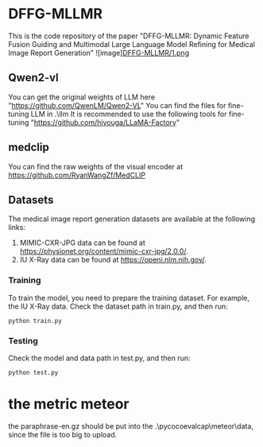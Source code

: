# DFFG-MLLMR
This is the code repository of the paper "DFFG-MLLMR: Dynamic Feature Fusion Guiding and Multimodal Large Language Model Refining for Medical Image Report Generation"
![image][DFFG-MLLMR/1.png](https://github.com/BearLiX/DFFG-MLLMR/blob/main/DFFG-MLLMR/1.png)

## Qwen2-vl
You can get the original weights of LLM here "https://github.com/QwenLM/Qwen2-VL"
You can find the files for fine-tuning LLM in .\llm
It is recommended to use the following tools for fine-tuning "https://github.com/hiyouga/LLaMA-Factory"

## medclip
You can find the raw weights of the visual encoder at https://github.com/RyanWangZf/MedCLIP

## Datasets
The medical image report generation datasets are available at the following links:
1. MIMIC-CXR-JPG data can be found at https://physionet.org/content/mimic-cxr-jpg/2.0.0/.
2. IU X-Ray data can be found at https://openi.nlm.nih.gov/.

### Training

To train the model, you need to prepare the training dataset. For example, the IU X-Ray data.
Check the dataset path in train.py, and then run:
```
python train.py
```
### Testing
Check the model and data path in test.py, and then run:
```
python test.py
```

# the metric meteor
the paraphrase-en.gz should be put into the .\pycocoevalcap\meteor\data, since the file is too big to upload.
